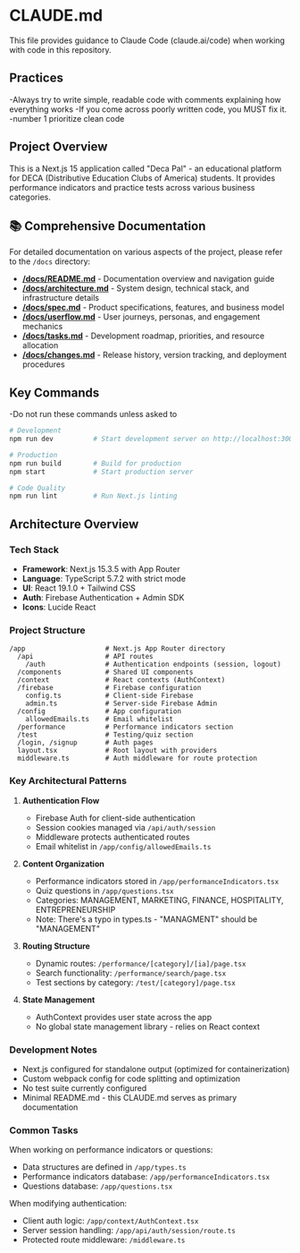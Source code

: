 # CLAUDE.md


This file provides guidance to Claude Code (claude.ai/code) when working with code in this repository.

## Practices
-Always try to write simple, readable code with comments explaining how everything works
-If you come across poorly written code, you MUST fix it.
-number 1 prioritize clean code

## Project Overview

This is a Next.js 15 application called "Deca Pal" - an educational platform for DECA (Distributive Education Clubs of America) students. It provides performance indicators and practice tests across various business categories.

## 📚 Comprehensive Documentation

For detailed documentation on various aspects of the project, please refer to the `/docs` directory:

- **[/docs/README.md](./docs/README.md)** - Documentation overview and navigation guide
- **[/docs/architecture.md](./docs/architecture.md)** - System design, technical stack, and infrastructure details
- **[/docs/spec.md](./docs/spec.md)** - Product specifications, features, and business model
- **[/docs/userflow.md](./docs/userflow.md)** - User journeys, personas, and engagement mechanics
- **[/docs/tasks.md](./docs/tasks.md)** - Development roadmap, priorities, and resource allocation
- **[/docs/changes.md](./docs/changes.md)** - Release history, version tracking, and deployment procedures

## Key Commands
-Do not run these commands unless asked to

```bash
# Development
npm run dev          # Start development server on http://localhost:3000

# Production
npm run build        # Build for production
npm start            # Start production server

# Code Quality
npm run lint         # Run Next.js linting
```

## Architecture Overview

### Tech Stack
- **Framework**: Next.js 15.3.5 with App Router
- **Language**: TypeScript 5.7.2 with strict mode
- **UI**: React 19.1.0 + Tailwind CSS
- **Auth**: Firebase Authentication + Admin SDK
- **Icons**: Lucide React

### Project Structure

```
/app                    # Next.js App Router directory
  /api                  # API routes
    /auth               # Authentication endpoints (session, logout)
  /components           # Shared UI components
  /context              # React contexts (AuthContext)
  /firebase             # Firebase configuration
    config.ts           # Client-side Firebase
    admin.ts            # Server-side Firebase Admin
  /config               # App configuration
    allowedEmails.ts    # Email whitelist
  /performance          # Performance indicators section
  /test                 # Testing/quiz section
  /login, /signup       # Auth pages
  layout.tsx            # Root layout with providers
  middleware.ts         # Auth middleware for route protection
```

### Key Architectural Patterns

1. **Authentication Flow**
   - Firebase Auth for client-side authentication
   - Session cookies managed via `/api/auth/session`
   - Middleware protects authenticated routes
   - Email whitelist in `/app/config/allowedEmails.ts`

2. **Content Organization**
   - Performance indicators stored in `/app/performanceIndicators.tsx`
   - Quiz questions in `/app/questions.tsx`
   - Categories: MANAGEMENT, MARKETING, FINANCE, HOSPITALITY, ENTREPRENEURSHIP
   - Note: There's a typo in types.ts - "MANAGMENT" should be "MANAGEMENT"

3. **Routing Structure**
   - Dynamic routes: `/performance/[category]/[ia]/page.tsx`
   - Search functionality: `/performance/search/page.tsx`
   - Test sections by category: `/test/[category]/page.tsx`

4. **State Management**
   - AuthContext provides user state across the app
   - No global state management library - relies on React context

### Development Notes

- Next.js configured for standalone output (optimized for containerization)
- Custom webpack config for code splitting and optimization
- No test suite currently configured
- Minimal README.md - this CLAUDE.md serves as primary documentation

### Common Tasks

When working on performance indicators or questions:
- Data structures are defined in `/app/types.ts`
- Performance indicators database: `/app/performanceIndicators.tsx`
- Questions database: `/app/questions.tsx`

When modifying authentication:
- Client auth logic: `/app/context/AuthContext.tsx`
- Server session handling: `/app/api/auth/session/route.ts`
- Protected route middleware: `/middleware.ts`
